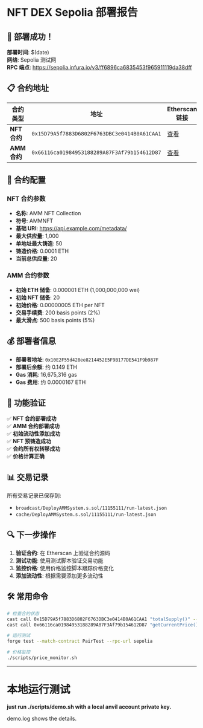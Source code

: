 # NFT DEX Sepolia 部署报告

## 🎉 部署成功！

**部署时间**: $(date)  
**网络**: Sepolia 测试网  
**RPC 端点**: https://sepolia.infura.io/v3/ff6896ca6835453f965911119da38dff

## 📋 合约地址

| 合约类型 | 地址 | Etherscan 链接 |
|---------|------|----------------|
| **NFT 合约** | `0x15D79A5f7883D6802F6763DBC3e0414B0A61CAA1` | [查看](https://sepolia.etherscan.io/address/0x15D79A5f7883D6802F6763DBC3e0414B0A61CAA1) |
| **AMM 合约** | `0x66116ca01984953188289A87F3Af79b154612D87` | [查看](https://sepolia.etherscan.io/address/0x66116ca01984953188289A87F3Af79b154612D87) |

## 🔧 合约配置

### NFT 合约参数
- **名称**: AMM NFT Collection
- **符号**: AMMNFT
- **基础 URI**: https://api.example.com/metadata/
- **最大供应量**: 1,000
- **单地址最大铸造**: 50
- **铸造价格**: 0.0001 ETH
- **当前总供应量**: 20

### AMM 合约参数
- **初始 ETH 储备**: 0.000001 ETH (1,000,000,000 wei)
- **初始 NFT 储备**: 20
- **初始价格**: 0.00000005 ETH per NFT
- **交易手续费**: 200 basis points (2%)
- **最大滑点**: 500 basis points (5%)

## 💰 部署者信息

- **部署者地址**: `0x10E2F55d428ee8214452E5F9B177DE541F9b987F`
- **部署后余额**: 约 0.149 ETH
- **Gas 消耗**: 16,675,316 gas
- **Gas 费用**: 约 0.0000167 ETH

## 🚀 功能验证

✅ **NFT 合约部署成功**  
✅ **AMM 合约部署成功**  
✅ **初始流动性添加成功**  
✅ **NFT 预铸造成功**  
✅ **合约所有权转移成功**  
✅ **价格计算正确**  

## 📊 交易记录

所有交易记录已保存到:
- `broadcast/DeployAMMSystem.s.sol/11155111/run-latest.json`
- `cache/DeployAMMSystem.s.sol/11155111/run-latest.json`

## 🔍 下一步操作

1. **验证合约**: 在 Etherscan 上验证合约源码
2. **测试功能**: 使用测试脚本验证交易功能
3. **监控价格**: 使用价格监控脚本跟踪价格变化
4. **添加流动性**: 根据需要添加更多流动性

## 🛠️ 常用命令

```bash
# 检查合约状态
cast call 0x15D79A5f7883D6802F6763DBC3e0414B0A61CAA1 "totalSupply()" --rpc-url sepolia
cast call 0x66116ca01984953188289A87F3Af79b154612D87 "getCurrentPrice()" --rpc-url sepolia

# 运行测试
forge test --match-contract PairTest --rpc-url sepolia

# 价格监控
./scripts/price_monitor.sh
```

---

# 本地运行测试

**just run ./scripts/demo.sh with a local anvil account private key.**

demo.log shows the details.
